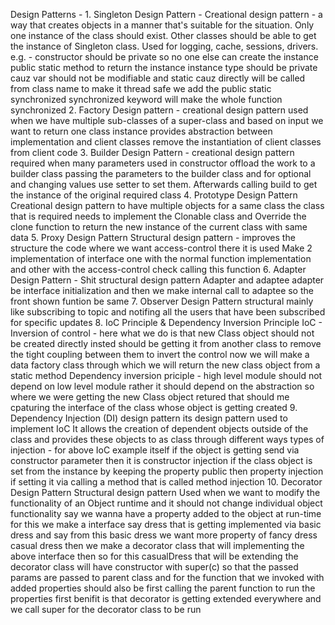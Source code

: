 Design Patterns - 
    1. Singleton Design Pattern - 
        Creational design pattern - a way that creates objects in a manner that's suitable for the situation.
        Only one instance of the class should exist.
        Other classes should be able to get the instance of Singleton class.
        Used for logging, cache, sessions, drivers.
        e.g. - constructor should be private so no one else can create the instance
        public static method to return the instance
        instance type should be private cauz var should not be modifiable and static cauz directly will be called from class name
        to make it thread safe we add the public static synchronized
        synchronized keyword will make the whole function synchronized
    2. Factory Design pattern - 
        creational design pattern
        used when we have multiple sub-classes of a super-class and based on input we want to return one class instance
        provides abstraction between implementation and client classes
        remove the instantiation of client classes from client code
    3. Builder Design Pattern - 
        creational design pattern 
        required when many parameters used in constructor
        offload the work to a builder class passing the parameters to the builder class and for optional and changing values use setter to set them. Afterwards calling build to get the instance of the original required class
    4. Prototype Design Pattern
        Creational design pattern
        to have multiple objects for a same class
        the class that is required needs to implement the Clonable class and Override the clone function to return the new instance of the current class with same data
    5. Proxy Design Pattern
        Structural design pattern - improves the structure the code
        where we want access-control there it is used
        Make 2 implementation of interface one with the normal function implementation and other with the access-control check calling this function
    6. Adapter Design Pattern - Shit
        structural design pattern
        Adapter and adaptee adapter be interface initialization and then we make internal call to adaptee so the front shown funtion be same
    7. Observer Design Pattern
        structural
        mainly like subscribing to topic and notifing all the users that have been subscribed for specific updates
    8. IoC Principle & Dependency Inversion Principle
        IoC - Inversion of control - here what we do is that new Class object should not be created directly insted should be getting it from another class to remove the tight coupling between them
        to invert the control now we will make a data factory class through which we will return the new class object from a static method 
        Dependency inversion priciple - high level module should not depend on low level module rather it should depend on the abstraction
        so where we were getting the new Class object retured that should me cpaturing the interface of the class whose object is getting created
    9. Dependency Injection (DI) design pattern
        its design pattern used to implement IoC
        It allows the creation of dependent objects outside of the class and provides these objects to as class through different ways
        types of injection -
            for above IoC example itself if the object is getting send via constructor parameter then it is constructor injection
            if the class object is set from the instance by keeping the property public then property injection
            if setting it via calling a method that is called method injection
    10. Decorator Design Pattern
        Structural design pattern
        Used when we want to modify the functionality of an Object runtime and it should not change individual object functionality
        say we wanna have a property added to the object at run-time for this we make a interface say dress that is getting implemented via basic dress and say from this basic dress we want more property of fancy dress casual dress
        then we make a decorator class that will implementing the above interface then 
        so for this casualDress that will be extending the decorator class will have constructor with super(c) so that the passed params are passed to parent class and for the function that we invoked with added properties should also be first calling the parent function to run the properties first
        benifit is that decorator is getting extended everywhere and we call super for the decorator class to be run
